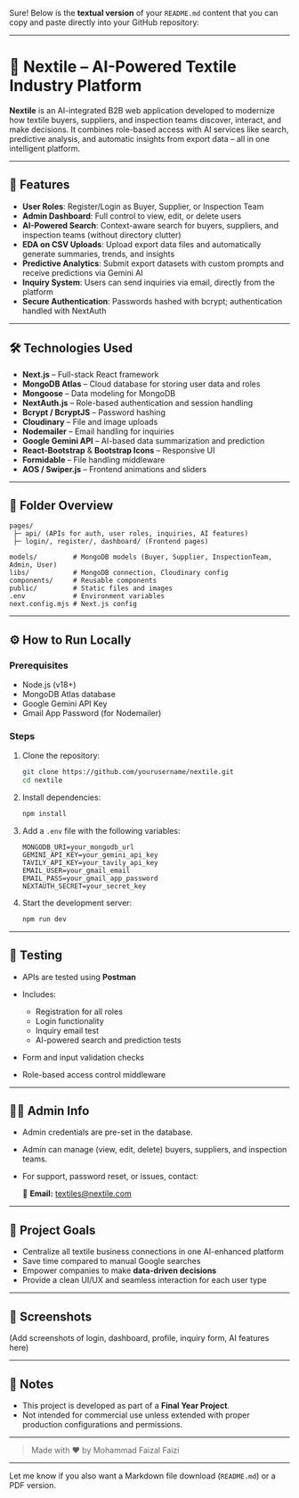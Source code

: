 Sure! Below is the **textual version** of your `README.md` content that you can copy and paste directly into your GitHub repository:

---

# 🧵 Nextile – AI-Powered Textile Industry Platform

**Nextile** is an AI-integrated B2B web application developed to modernize how textile buyers, suppliers, and inspection teams discover, interact, and make decisions. It combines role-based access with AI services like search, predictive analysis, and automatic insights from export data – all in one intelligent platform.

---

## 🚀 Features

* **User Roles**: Register/Login as Buyer, Supplier, or Inspection Team
* **Admin Dashboard**: Full control to view, edit, or delete users
* **AI-Powered Search**: Context-aware search for buyers, suppliers, and inspection teams (without directory clutter)
* **EDA on CSV Uploads**: Upload export data files and automatically generate summaries, trends, and insights
* **Predictive Analytics**: Submit export datasets with custom prompts and receive predictions via Gemini AI
* **Inquiry System**: Users can send inquiries via email, directly from the platform
* **Secure Authentication**: Passwords hashed with bcrypt; authentication handled with NextAuth

---

## 🛠️ Technologies Used

* **Next.js** – Full-stack React framework
* **MongoDB Atlas** – Cloud database for storing user data and roles
* **Mongoose** – Data modeling for MongoDB
* **NextAuth.js** – Role-based authentication and session handling
* **Bcrypt / BcryptJS** – Password hashing
* **Cloudinary** – File and image uploads
* **Nodemailer** – Email handling for inquiries
* **Google Gemini API** – AI-based data summarization and prediction
* **React-Bootstrap** & **Bootstrap Icons** – Responsive UI
* **Formidable** – File handling middleware
* **AOS / Swiper.js** – Frontend animations and sliders

---

## 📂 Folder Overview

```
pages/
 ├─ api/ (APIs for auth, user roles, inquiries, AI features)
 ├─ login/, register/, dashboard/ (Frontend pages)

models/         # MongoDB models (Buyer, Supplier, InspectionTeam, Admin, User)
libs/           # MongoDB connection, Cloudinary config
components/     # Reusable components
public/         # Static files and images
.env            # Environment variables
next.config.mjs # Next.js config
```

---

## ⚙️ How to Run Locally

### Prerequisites

* Node.js (v18+)
* MongoDB Atlas database
* Google Gemini API Key
* Gmail App Password (for Nodemailer)

### Steps

1. Clone the repository:

   ```bash
   git clone https://github.com/yourusername/nextile.git
   cd nextile
   ```

2. Install dependencies:

   ```bash
   npm install
   ```

3. Add a `.env` file with the following variables:

   ```
   MONGODB_URI=your_mongodb_url
   GEMINI_API_KEY=your_gemini_api_key
   TAVILY_API_KEY=your_tavily_api_key
   EMAIL_USER=your_gmail_email
   EMAIL_PASS=your_gmail_app_password
   NEXTAUTH_SECRET=your_secret_key
   ```

4. Start the development server:

   ```bash
   npm run dev
   ```

---

## 🧪 Testing

* APIs are tested using **Postman**
* Includes:

  * Registration for all roles
  * Login functionality
  * Inquiry email test
  * AI-powered search and prediction tests
* Form and input validation checks
* Role-based access control middleware

---

## 🧑‍💼 Admin Info

* Admin credentials are pre-set in the database.
* Admin can manage (view, edit, delete) buyers, suppliers, and inspection teams.
* For support, password reset, or issues, contact:

  📧 **Email:** [textiles@nextile.com](mailto:textiles@nextile.com)

---

## 🎯 Project Goals

* Centralize all textile business connections in one AI-enhanced platform
* Save time compared to manual Google searches
* Empower companies to make **data-driven decisions**
* Provide a clean UI/UX and seamless interaction for each user type

---

## 📸 Screenshots

(Add screenshots of login, dashboard, profile, inquiry form, AI features here)

---

## 📌 Notes

* This project is developed as part of a **Final Year Project**.
* Not intended for commercial use unless extended with proper production configurations and permissions.

---

> Made with ❤️ by Mohammad Faizal Faizi

---

Let me know if you also want a Markdown file download (`README.md`) or a PDF version.
